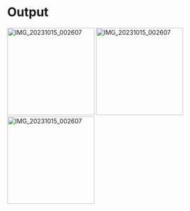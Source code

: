 # Output

<img src="https://github.com/user-attachments/assets/276c5269-426b-4fe4-af37-0fd37f1e153d" alt="IMG_20231015_002607" width="200"/>
<img src="https://github.com/user-attachments/assets/9b3a3b8d-c8fd-4925-8f6f-2e1701977b18" alt="IMG_20231015_002607" width="200"/>
<img src="https://github.com/user-attachments/assets/04d76d65-4d69-4003-ab7d-c94dbed1efa5" alt="IMG_20231015_002607" width="200"/>

